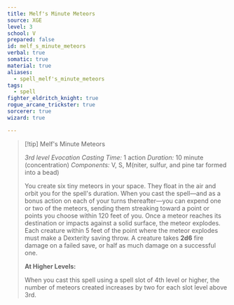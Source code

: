 ```yaml
---
title: Melf's Minute Meteors
source: XGE
level: 3
school: V
prepared: false
id: melf_s_minute_meteors
verbal: true
somatic: true
material: true
aliases:
  - spell_melf's_minute_meteors
tags:
  - spell
fighter_eldritch_knight: true
rogue_arcane_trickster: true
sorcerer: true
wizard: true

---
```

>[!tip] Melf's Minute Meteors
>
> *3rd level Evocation*
> *Casting Time:* 1 action
> *Duration:* 10 minute (concentration)
> *Components:* V, S, M(niter, sulfur, and pine tar formed into a bead)
>
>You create six tiny meteors in your space. They float in the air and orbit you for the spell's duration. When you cast the spell—and as a bonus action on each of your turns thereafter—you can expend one or two of the meteors, sending them streaking toward a point or points you choose within 120 feet of you. Once a meteor reaches its destination or impacts against a solid surface, the meteor explodes. Each creature within 5 feet of the point where the meteor explodes must make a Dexterity saving throw. A creature takes **2d6** fire damage on a failed save, or half as much damage on a successful one.
>
>**At Higher Levels:**
>
>When you cast this spell using a spell slot of 4th level or higher, the number of meteors created increases by two for each slot level above 3rd.
>

